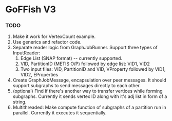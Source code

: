 # GoFFish V3
### TODO
1. Make it work for VertexCount example.
2. Use generics and refactor code.
3. Separate reader logic from GraphJobRunner. Support three types of InputReader:
    1. Edge List (SNAP format) -- currently supported.
    2. VID, PartitionID (METIS O/P) followed by edge list: VID1, VID2
    3. Two input files: VID, PartitionID and VID, VProperty followed by VID1, VID2, EProperties
4. Create GraphJobMessage, encapsulation over peer messages. It should support subgraphs to send messages directly to each other.
5. (optional) Find if there's another way to transfer vertices while forming subgraphs. Currently it sends vertex ID along with it's adj list in form of a string.
6. Multithreaded: Make compute function of subgraphs of a partition run in parallel. Currently it executes it sequentially.
